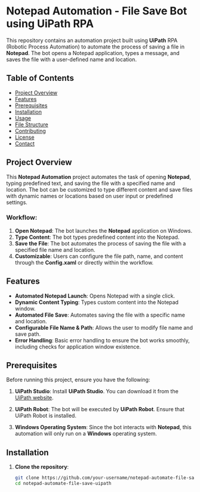# Notepad Automation - File Save Bot using UiPath RPA

This repository contains an automation project built using **UiPath** RPA (Robotic Process Automation) to automate the process of saving a file in **Notepad**. The bot opens a Notepad application, types a message, and saves the file with a user-defined name and location.

## Table of Contents
- [Project Overview](#project-overview)
- [Features](#features)
- [Prerequisites](#prerequisites)
- [Installation](#installation)
- [Usage](#usage)
- [File Structure](#file-structure)
- [Contributing](#contributing)
- [License](#license)
- [Contact](#contact)

## Project Overview

This **Notepad Automation** project automates the task of opening **Notepad**, typing predefined text, and saving the file with a specified name and location. The bot can be customized to type different content and save files with dynamic names or locations based on user input or predefined settings.

### Workflow:
1. **Open Notepad**: The bot launches the **Notepad** application on Windows.
2. **Type Content**: The bot types predefined content into the Notepad.
3. **Save the File**: The bot automates the process of saving the file with a specified file name and location.
4. **Customizable**: Users can configure the file path, name, and content through the **Config.xaml** or directly within the workflow.

## Features

- **Automated Notepad Launch**: Opens Notepad with a single click.
- **Dynamic Content Typing**: Types custom content into the Notepad window.
- **Automated File Save**: Automates saving the file with a specific name and location.
- **Configurable File Name & Path**: Allows the user to modify file name and save path.
- **Error Handling**: Basic error handling to ensure the bot works smoothly, including checks for application window existence.

## Prerequisites

Before running this project, ensure you have the following:

1. **UiPath Studio**: Install **UiPath Studio**. You can download it from the [UiPath website](https://www.uipath.com/start-trial).
   
2. **UiPath Robot**: The bot will be executed by **UiPath Robot**. Ensure that UiPath Robot is installed.

3. **Windows Operating System**: Since the bot interacts with **Notepad**, this automation will only run on a **Windows** operating system.

## Installation

1. **Clone the repository**:

   ```bash
   git clone https://github.com/your-username/notepad-automate-file-save-uipath.git
   cd notepad-automate-file-save-uipath
